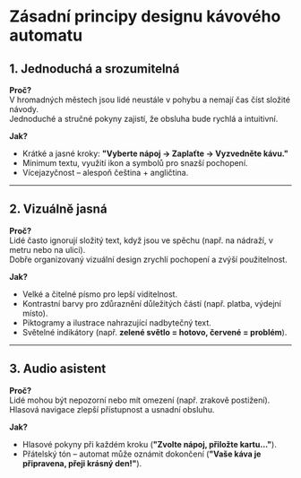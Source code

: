 # Zásadní principy designu kávového automatu

## 1. Jednoduchá a srozumitelná

**Proč?**  
V hromadných městech jsou lidé neustále v pohybu a nemají čas číst složité návody.  
Jednoduché a stručné pokyny zajistí, že obsluha bude rychlá a intuitivní.

**Jak?**  
- Krátké a jasné kroky: **"Vyberte nápoj → Zaplaťte → Vyzvedněte kávu."**
- Minimum textu, využití ikon a symbolů pro snazší pochopení.
- Vícejazyčnost – alespoň čeština + angličtina.

---

## 2. Vizuálně jasná

**Proč?**  
Lidé často ignorují složitý text, když jsou ve spěchu (např. na nádraží, v metru nebo na ulici).  
Dobře organizovaný vizuální design zrychlí pochopení a zvýší použitelnost.

**Jak?**  
- Velké a čitelné písmo pro lepší viditelnost.
- Kontrastní barvy pro zdůraznění důležitých částí (např. platba, výdejní místo).
- Piktogramy a ilustrace nahrazující nadbytečný text.
- Světelné indikátory (např. **zelené světlo = hotovo, červené = problém**).

---

## 3. Audio asistent

**Proč?**  
Lidé mohou být nepozorní nebo mít omezení (např. zrakově postižení).  
Hlasová navigace zlepší přístupnost a usnadní obsluhu.

**Jak?**  
- Hlasové pokyny při každém kroku (**"Zvolte nápoj, přiložte kartu..."**).
- Přátelský tón – automat může oznámit dokončení (**"Vaše káva je připravena, přeji krásný den!"**).

